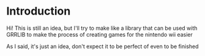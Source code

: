 # Introduction

Hi! This is still an idea, but I'll try to make like a library that can be used with GRRLIB to make the process of creating games for the nintendo wii easier

As I said, it's just an idea, don't expect it to be perfect of even to be finished
